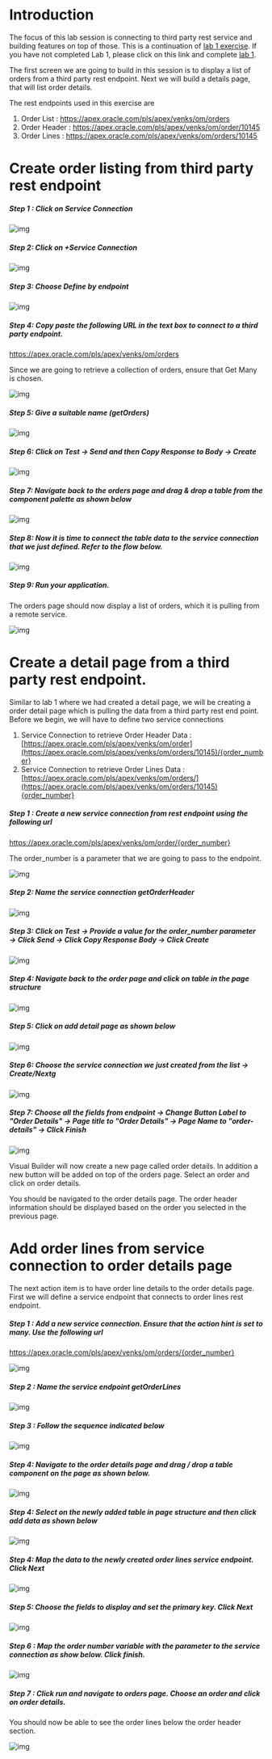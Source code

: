 # Introduction

The focus of this lab session is connecting to third party rest service and building features on top of those. This is a continuation of [lab 1 exercise](lab1). If you have not completed Lab 1, please click on this link and complete [lab 1](lab1).

The first screen we are going to build in this session is to display a list of orders from a third party rest endpoint. Next we will build a details page, that will list order details.

The rest endpoints used in this exercise are

1. Order List : https://apex.oracle.com/pls/apex/venks/om/orders
2. Order Header : https://apex.oracle.com/pls/apex/venks/om/order/10145
3. Order Lines : https://apex.oracle.com/pls/apex/venks/om/orders/10145

# Create order listing from third party rest endpoint

##### Step 1 : Click on Service Connection

![img](assets/image2019-8-24_21-4-26.png)

##### Step 2: Click on +Service Connection

![img](assets/image2019-8-24_21-5-51.png)

##### Step 3: Choose Define by endpoint

![img](assets/image2019-8-24_21-6-57.png)

##### Step 4: Copy paste the following URL in the text box to connect to a third party endpoint.

https://apex.oracle.com/pls/apex/venks/om/orders

Since we are going to retrieve a collection of orders, ensure that Get Many is chosen.

![img](assets/image2019-8-24_21-8-16.png)

##### Step 5: Give a suitable name (getOrders)

![img](assets/image2019-8-24_21-9-45.png)

##### Step 6: Click on Test → Send and then Copy Response to Body → Create 

![img](assets/image2019-8-24_21-12-22.png)

##### Step 7: Navigate back to the orders page and drag & drop a table from the component palette as shown below

![img](assets/order-table.gif)

##### Step 8: Now it is time to connect the table data to the service connection that we just defined. Refer to the flow below.

![img](assets/order-service-connection.gif)

##### Step 9: Run your application. 

The orders page should now display a list of orders, which it is pulling from a remote service.

![img](assets/image2019-8-24_21-27-13.png)

# Create a detail page from a third party rest endpoint.

Similar to lab 1 where we had created a detail page, we will be creating a order detail page which is pulling the data from a third party rest end point. Before we begin, we will have to define two service connections

1. Service Connection to retrieve Order Header Data : [https://apex.oracle.com/pls/apex/venks/om/order](https://apex.oracle.com/pls/apex/venks/om/orders/10145)/{order_number}
2. Service Connection to retrieve Order Lines Data : [https://apex.oracle.com/pls/apex/venks/om/orders/](https://apex.oracle.com/pls/apex/venks/om/orders/10145){order_number}

##### Step 1 : Create a new service connection from rest endpoint using the following url

https://apex.oracle.com/pls/apex/venks/om/order/{order_number} 

The order_number is a parameter that we are going to pass to the endpoint.

![img](assets/image2019-8-24_22-2-24.png)

##### Step 2: Name the service connection getOrderHeader

![img](assets/image2019-8-24_22-4-10.png)

##### Step 3: Click on Test → Provide a value for the order_number parameter → Click Send → Click Copy Response Body → Click Create

![img](assets/image2019-8-24_22-5-28.png)

##### Step 4: Navigate back to the order page and click on table in the page structure 

![img](assets/image2019-8-24_22-7-49.png)

##### Step 5: Click on add detail page as shown below

![img](assets/image2019-8-24_22-9-18.png)

##### Step 6: Choose the service connection we just created from the list → Create/Nextg

![img](assets/image2019-8-24_22-10-8.png)

##### Step 7: Choose all the fields from endpoint → Change Button Label to "Order Details" → Page title to "Order Details" → Page Name to "order-details" → Click Finish

![img](assets/image2019-8-24_22-12-11.png)

Visual Builder will now create a new page called order details. In addition a new button will be added on top of the orders page. Select an order and click on order details.

You should be navigated to the order details page. The order header information should be displayed based on the order you selected in the previous page. 

# Add order lines from service connection to order details page

The next action item is to have order line details to the order details page. First we will define a service endpoint that connects to order lines rest endpoint.

##### Step 1 : Add a new service connection. Ensure that the action hint is set to many. Use the following url

https://apex.oracle.com/pls/apex/venks/om/orders/{order_number}



![img](assets/image2019-8-24_22-25-25.png)

##### Step 2 : Name the service endpoint getOrderLines

![img](assets/image2019-8-24_22-27-0.png)

##### Step 3 : Follow the sequence indicated below 

![img](assets/image2019-8-24_22-28-24.png)

##### Step 4: Navigate to the order details page and drag / drop a table component on the page as shown below.



![img](assets/order-details-lines-drag.gif)

##### Step 4: Select on the newly added table in page structure and then click add data as shown below

![img](assets/Order-Lines-SDP-Mapping.gif)

##### Step 4: Map the data to the newly created order lines service endpoint. Click Next

![img](assets/image2019-8-24_22-38-1.png)

##### Step 5: Choose the fields to display and set the primary key. Click Next

![img](assets/image2019-8-24_22-39-5.png)

##### Step 6 : Map the order number variable with the parameter to the service connection as show below. Click finish.

![img](assets/map-order-number.gif)

##### Step 7 : Click run and navigate to orders page. Choose an order and click on order details. 

You should now be able to see the order lines below the order header section.

![img](assets/order-details-flow.gif)
